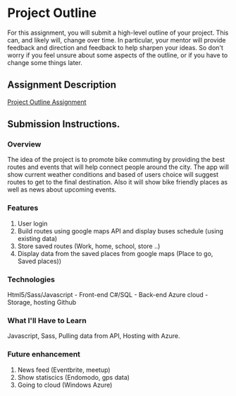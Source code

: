 # Project Outline
For this assignment, you will submit a high-level outline of your project. This can, and likely will, change over time. In particular, your mentor will provide feedback and direction and feedback to help sharpen your ideas. So don't worry if you feel unsure about some aspects of the outline, or if you have to change some things later.

## Assignment Description
[Project Outline Assignment](https://education.launchcode.org/liftoff/assignments/project-outline/)

## Submission Instructions.

### Overview
The idea of the project is to promote bike commuting
by providing the best routes and events that will help connect people around the city.
The app will show current weather conditions
and based of users choice will suggest routes to get to the final destination.
Also it will show bike friendly places as well as news about upcoming events.
### Features
1. User login
2. Build routes using google maps API and display buses schedule (using existing data)
3. Store saved routes (Work, home, school, store ..)
4. Display data from the saved places from google maps (Place to go, Saved places))

### Technologies
Html5/Sass/Javascript - Front-end
C#/SQL - Back-end
Azure cloud - Storage, hosting
Github
### What I'll Have to Learn
Javascript, Sass, Pulling data from API, Hosting with Azure.

### Future enhancement
1. News feed (Eventbrite, meetup)
2. Show statiscics (Endomodo, gps data)
3. Going to cloud (Windows Azure)